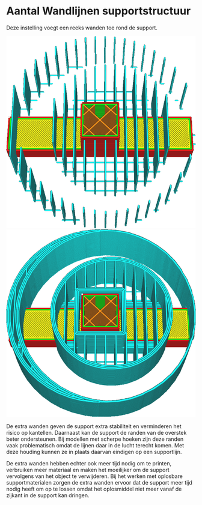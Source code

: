 Aantal Wandlijnen supportstructuur
====
Deze instelling voegt een reeks wanden toe rond de support.

<!--screenshot {
"image_path": "support_wall_count_0.png",
"modellen": [{"script": "plug.scad"}],
"camerapositie": [0, 66, 169],
"instellingen": {
    "support_enable": waar,
    "support_pattern": "lijnen",
    "support_offset": 0.2,
    "support_wall_count": 0
},
"laag": 236,
"kleuren": 64
}-->
<!--screenshot {
"image_path": "support_wall_count_3.png",
"modellen": [{"script": "plug.scad"}],
"camerapositie": [0, 66, 169],
"instellingen": {
    "support_enable": waar,
    "support_pattern": "lijnen",
    "support_offset": 0.2,
    "support_wall_count": 3
},
"laag": 236,
"kleuren": 64
}-->
![Geen extra wanden](../../../articles/images/support_wall_count_0.png)
![3 extra wanden](../../../articles/images/support_wall_count_3.png)

De extra wanden geven de support extra stabiliteit en verminderen het risico op kantellen. Daarnaast kan de support de randen van de overstek beter ondersteunen. Bij modellen met scherpe hoeken zijn deze randen vaak problematisch omdat de lijnen daar in de lucht terecht komen. Met deze houding kunnen ze in plaats daarvan eindigen op een supportlijn.

De extra wanden hebben echter ook meer tijd nodig om te printen, verbruiken meer materiaal en maken het moeilijker om de support vervolgens van het object te verwijderen. Bij het werken met oplosbare supportmaterialen zorgen de extra wanden ervoor dat de support meer tijd nodig heeft om op te lossen omdat het oplosmiddel niet meer vanaf de zijkant in de support kan dringen.